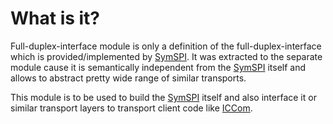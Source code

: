 # What is it?

Full-duplex-interface module is only a definition of the
full-duplex-interface which is provided/implemented by
[SymSPI](https://github.com/Bosch-SW/linux-symspi). It was
extracted to the separate module cause it is semantically
independent from the [SymSPI](https://github.com/Bosch-SW/linux-symspi)
itself and allows to abstract pretty wide range of similar
transports.

This module is to be used to build the
[SymSPI](https://github.com/Bosch-SW/linux-symspi)
itself and also interface it or similar transport layers to
transport client code like [ICCom](https://github.com/Bosch-SW/linux-iccom).
